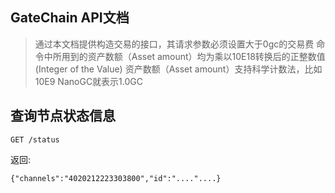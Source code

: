 ## GateChain API文档

>通过本文档提供构造交易的接口，其请求参数必须设置大于0gc的交易费
> 命令中所用到的资产数额（Asset amount）均为乘以10E18转换后的正整数值(Integer of the Value)
> 资产数额（Asset amount）支持科学计数法，比如10E9 NanoGC就表示1.0GC


## 查询节点状态信息
```
GET /status
```

返回:

```
{"channels":"4020212223303800","id":"...."....}
```





